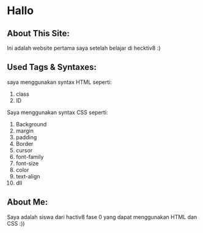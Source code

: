 Hallo
===
About This Site:
---
Ini adalah website pertama saya setelah belajar di hecktiv8 :)

Used Tags & Syntaxes:
---
saya menggunakan syntax HTML seperti:
1. class
2. ID

Saya menggunakan syntax CSS seperti:
1. Background
2. margin
3. padding
4. Border
5. cursor
6. font-family
7. font-size
8. color
9. text-align
10. dll

About Me:
---
Saya adalah siswa dari hactiv8 fase 0 yang dapat menggunakan HTML dan CSS :))
